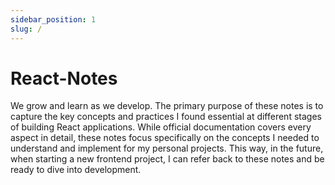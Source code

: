 ```yaml
---
sidebar_position: 1
slug: /
---
```


# React-Notes

We grow and learn as we develop. The primary purpose of these notes is to capture the key concepts and practices I found essential at different stages of building React applications. While official documentation covers every aspect in detail, these notes focus specifically on the concepts I needed to understand and implement for my personal projects. This way, in the future, when starting a new frontend project, I can refer back to these notes and be ready to dive into development.
